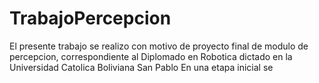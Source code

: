 # TrabajoPercepcion
El presente trabajo se realizo con motivo de proyecto final de modulo de percepcion, correspondiente al Diplomado en Robotica dictado en la Universidad Catolica Boliviana
San Pablo
En una etapa inicial se 
